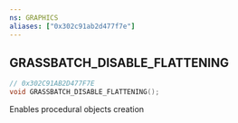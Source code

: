 ```yaml
---
ns: GRAPHICS
aliases: ["0x302c91ab2d477f7e"]
---
```

## GRASSBATCH_DISABLE_FLATTENING

```c
// 0x302C91AB2D477F7E
void GRASSBATCH_DISABLE_FLATTENING();
```

Enables procedural objects creation

